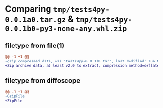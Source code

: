 # Comparing `tmp/tests4py-0.0.1a0.tar.gz` & `tmp/tests4py-0.0.1b0-py3-none-any.whl.zip`

## filetype from file(1)

```diff
@@ -1 +1 @@
-gzip compressed data, was "tests4py-0.0.1a0.tar", last modified: Tue Mar 28 11:11:07 2023, max compression
+Zip archive data, at least v2.0 to extract, compression method=deflate
```

## filetype from diffoscope

```diff
@@ -1 +1 @@
-GzipFile
+ZipFile
```

